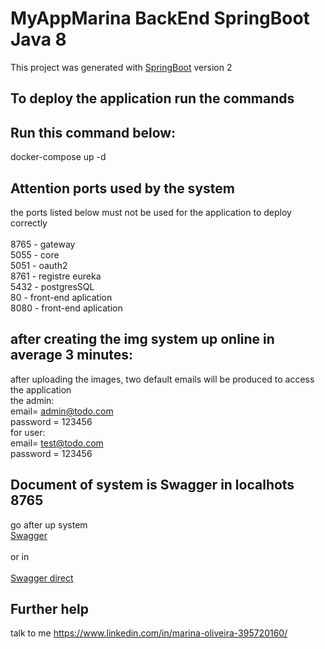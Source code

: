 # MyAppMarina BackEnd SpringBoot Java 8

This project was generated with [SpringBoot](https://spring.io/projects/spring-boot/) version 2


## To deploy the application run the commands

## Run this command below:
docker-compose up -d

## Attention ports used by the system

the ports listed below must not be used for the application to deploy correctly<br />
<br />
8765 - gateway<br />
5055 - core<br />
5051 - oauth2<br />
8761 - registre eureka<br />
5432 - postgresSQL  <br />
80   - front-end aplication<br />
8080 - front-end aplication<br />


## after creating the img system up online in average 3 minutes:

after uploading the images, two default emails will be produced to access the application <br />
	the admin: <br />
	email= admin@todo.com <br />
	password = 123456 <br />
	for user: <br />
	email= test@todo.com <br />
	password = 123456 <br />

## Document of system is Swagger in localhots 8765

go after up system<br />
[Swagger](http://localhost:8765/core/swagger-ui/index.html)<br />
<br />
or in <br />
<br />
[Swagger direct](http://localhost:5055/swagger-ui/index.html#/)<br />

## Further help

talk to me  https://www.linkedin.com/in/marina-oliveira-395720160/
